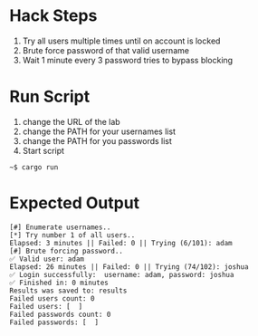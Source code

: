 # Hack Steps
1. Try all users multiple times until on account is locked
2. Brute force password of that valid username
3. Wait 1 minute every 3 password tries to bypass blocking

# Run Script
1. change the URL of the lab
2. change the PATH for your usernames list
3. change the PATH for you passwords list
4. Start script
```
~$ cargo run
```

# Expected Output
```
[#] Enumerate usernames..
[*] Try number 1 of all users..
Elapsed: 3 minutes || Failed: 0 || Trying (6/101): adam                                              
[#] Brute forcing password..
✅ Valid user: adam
Elapsed: 26 minutes || Failed: 0 || Trying (74/102): joshua                                            
✅ Login successfully:  username: adam, password: joshua
✅ Finished in: 0 minutes
Results was saved to: results
Failed users count: 0
Failed users: [  ]
Failed passwords count: 0
Failed passwords: [  ]
```

